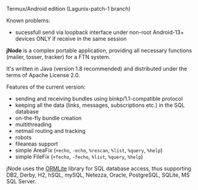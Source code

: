 Termux/Android edition (Lagunix-patch-1 branch)

Known problems:
- sucessfull send via loopback interface under non-root Android-13+ devices ONLY if receive in the same session

**jNode** is a complex portable application, providing all necessary functions (mailer, tosser, tracker) for a FTN system.

It's written in Java (version 1.8 recommended) and distributed under the terms of Apache License 2.0.

Features of the current version:
- sending and receiving bundles using binkp/1.1-compatible protocol
- keeping all the data (links, messages, subscriptions etc.) in the SQL database
- on-the-fly bundle creation
- multithreading
- netmail routing and tracking
- robots
- fileareas support
- simple AreaFix (`+echo`, `-echo`, `%rescan`, `%list`, `%query`, `%help`)
- simple FileFix (`+fecho`, `-fecho`, `%list`, `%query`, `%help`)

jNode uses the [ORMLite](http://ormlite.com) library for SQL database access, thus supporting DB2, Derby, H2, hSQL, mySQL, Netezza, Oracle, PostgreSQL, SQLite, MS SQL Server.

